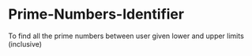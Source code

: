 # Prime-Numbers-Identifier
To find all the prime numbers between user given lower and upper limits (inclusive)
